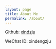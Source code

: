 ```yaml
---
layout: page
title: About Me
permalink: /about/
---
```



Github: [xindzju](https://github.com/xindzju)

WeChat ID: xindengzju
